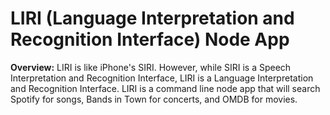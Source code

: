 # LIRI (Language Interpretation and Recognition Interface) Node App

**Overview:** LIRI is like iPhone's SIRI. However, while SIRI is a Speech Interpretation and Recognition Interface, LIRI is a Language Interpretation and Recognition Interface. LIRI is a command line node app that will search Spotify for songs, Bands in Town for concerts, and OMDB for movies.
